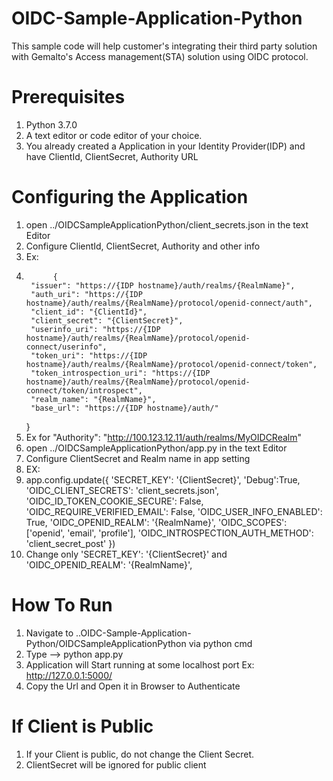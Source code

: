 # OIDC-Sample-Application-Python
This sample code will help customer's integrating their third party solution with Gemalto's Access management(STA) solution using OIDC protocol.

# Prerequisites
1. Python 3.7.0
2. A text editor or code editor of your choice.
3. You already created a Application in your Identity Provider(IDP) and have ClientId, ClientSecret, Authority URL

# Configuring the Application
1. open ../OIDCSampleApplicationPython/client_secrets.json in the text Editor
2. Configure ClientId, ClientSecret, Authority and other info
3. Ex: 
4. 			 {
        "issuer": "https://{IDP hostname}/auth/realms/{RealmName}",
        "auth_uri": "https://{IDP hostname}/auth/realms/{RealmName}/protocol/openid-connect/auth",
        "client_id": "{ClientId}",
        "client_secret": "{ClientSecret}",
        "userinfo_uri": "https://{IDP hostname}/auth/realms/{RealmName}/protocol/openid-connect/userinfo",
        "token_uri": "https://{IDP hostname}/auth/realms/{RealmName}/protocol/openid-connect/token",
        "token_introspection_uri": "https://{IDP hostname}/auth/realms/{RealmName}/protocol/openid-connect/token/introspect",
        "realm_name": "{RealmName}",
        "base_url": "https://{IDP hostname}/auth/"
    }
4. Ex for "Authority": "http://100.123.12.11/auth/realms/MyOIDCRealm"
5. open ../OIDCSampleApplicationPython/app.py in the text Editor
6. Configure ClientSecret and Realm name in app setting
7. EX: 
8. app.config.update({
     'SECRET_KEY': '{ClientSecret}',
     'Debug':True,
     'OIDC_CLIENT_SECRETS': 'client_secrets.json',
     'OIDC_ID_TOKEN_COOKIE_SECURE': False,
     'OIDC_REQUIRE_VERIFIED_EMAIL': False,
     'OIDC_USER_INFO_ENABLED': True,
     'OIDC_OPENID_REALM': '{RealmName}',
     'OIDC_SCOPES': ['openid', 'email', 'profile'],
     'OIDC_INTROSPECTION_AUTH_METHOD': 'client_secret_post'
})
7. Change only 'SECRET_KEY': '{ClientSecret}' and 'OIDC_OPENID_REALM': '{RealmName}',

# How To Run
1. Navigate to ..OIDC-Sample-Application-Python/OIDCSampleApplicationPython via python cmd
2. Type -->  python app.py
3. Application will Start running at some localhost port Ex: http://127.0.0.1:5000/
4. Copy the Url and Open it in Browser to Authenticate

# If Client is Public
1. If your Client is public, do not change the Client Secret.
2. ClientSecret will be ignored for public client


